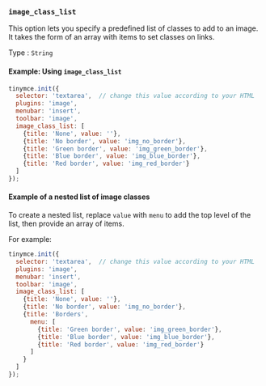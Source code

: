 ### `image_class_list`

This option lets you specify a predefined list of classes to add to an image. It takes the form of an array with items to set classes on links.

Type
: `String`

#### Example: Using `image_class_list`

```js
tinymce.init({
  selector: 'textarea',  // change this value according to your HTML
  plugins: 'image',
  menubar: 'insert',
  toolbar: 'image',
  image_class_list: [
    {title: 'None', value: ''},
    {title: 'No border', value: 'img_no_border'},
    {title: 'Green border', value: 'img_green_border'},
    {title: 'Blue border', value: 'img_blue_border'},
    {title: 'Red border', value: 'img_red_border'}
  ]
});
```

#### Example of a nested list of image classes

To create a nested list, replace `value` with `menu` to add the top level of the list, then provide an array of items.

For example:

```js
tinymce.init({
  selector: 'textarea',  // change this value according to your HTML
  plugins: 'image',
  menubar: 'insert',
  toolbar: 'image',
  image_class_list: [
    {title: 'None', value: ''},
    {title: 'No border', value: 'img_no_border'},
    {title: 'Borders',
      menu: [
        {title: 'Green border', value: 'img_green_border'},
        {title: 'Blue border', value: 'img_blue_border'},
        {title: 'Red border', value: 'img_red_border'}
      ]
    }
  ]
});
```

